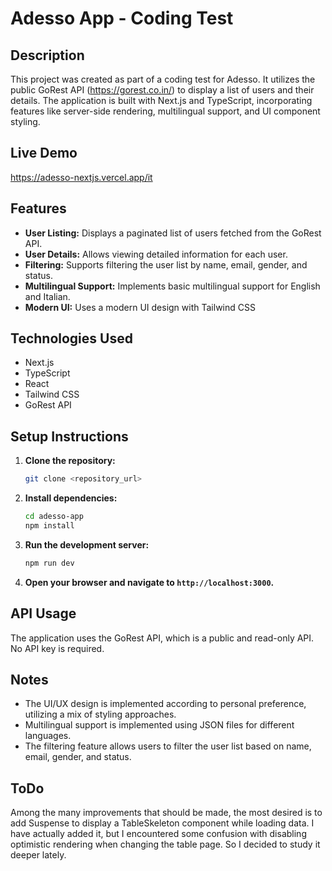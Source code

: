 # Adesso App - Coding Test

## Description

This project was created as part of a coding test for Adesso. It utilizes the public GoRest API (https://gorest.co.in/) to display a list of users and their details. The application is built with Next.js and TypeScript, incorporating features like server-side rendering, multilingual support, and UI component styling.

## Live Demo

https://adesso-nextjs.vercel.app/it

## Features

- **User Listing:** Displays a paginated list of users fetched from the GoRest API.
- **User Details:** Allows viewing detailed information for each user.
- **Filtering:** Supports filtering the user list by name, email, gender, and status.
- **Multilingual Support:** Implements basic multilingual support for English and Italian.
- **Modern UI:** Uses a modern UI design with Tailwind CSS

## Technologies Used

- Next.js
- TypeScript
- React
- Tailwind CSS
- GoRest API

## Setup Instructions

1.  **Clone the repository:**

    ```bash
    git clone <repository_url>
    ```

2.  **Install dependencies:**

    ```bash
    cd adesso-app
    npm install
    ```

3.  **Run the development server:**

    ```bash
    npm run dev
    ```

4.  **Open your browser and navigate to `http://localhost:3000`.**

## API Usage

The application uses the GoRest API, which is a public and read-only API. No API key is required.

## Notes

- The UI/UX design is implemented according to personal preference, utilizing a mix of styling approaches.
- Multilingual support is implemented using JSON files for different languages.
- The filtering feature allows users to filter the user list based on name, email, gender, and status.

## ToDo

Among the many improvements that should be made, the most desired is to add Suspense to display a TableSkeleton component while loading data. I have actually added it, but I encountered some confusion with disabling optimistic rendering when changing the table page. So I decided to study it deeper lately.
